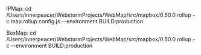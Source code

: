 IPMap:
cd /Users/innerpeacer/WebstormProjects/WebMap/src/mapbox/0.50.0
rollup -c map.rollup.config.js --environment BUILD:production

BoxMap:
cd /Users/innerpeacer/WebstormProjects/WebMap/src/mapbox/0.50.0
rollup -c --environment BUILD:production
